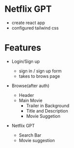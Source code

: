 # Netflix GPT

- create react app
- configured tailwind css

# Features

- Login/Sign up
  - sign in / sign up form
  - takes to brows page

- Browse(after auth)
  - Header
  - Main Movie
    - Trailer in Background
    - Title and Description
    - Movie Suggetion

- Netflix GPT
  - Search Bar
  - Movie suggestion  